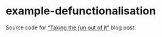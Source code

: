 # example-defunctionalisation

Source code for [&ldquo;Taking the ƒun out of it&rdquo;](https://unicolas.github.io/blog/2025-09-21-taking-the-fun-out-of-it) blog post.

